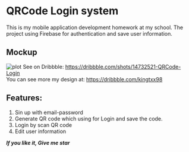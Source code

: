 # QRCode Login system
This is my mobile application development homework at my school. The project using Firebase for authentication and save user information.

## Mockup
![plot](./design/qrlogin_mockup.png)
See on Dribbble: https://dribbble.com/shots/14732521-QRCode-Login  
You can see more my design at: https://dribbble.com/kingtxx98

## Features:
1. Sin up with email-password
2. Generate QR code which using for Login and save the code.
3. Login by scan QR code
4. Edit user information

***If you like it, Give me star***
